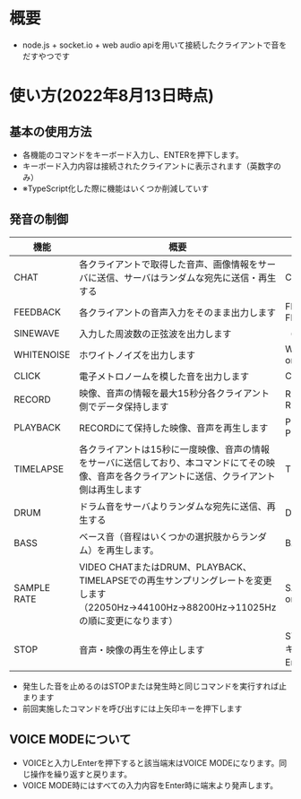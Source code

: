 # 概要
- node.js + socket.io + web audio apiを用いて接続したクライアントで音をだすやつです

# 使い方(2022年8月13日時点)

## 基本の使用方法
- 各機能のコマンドをキーボード入力し、ENTERを押下します。
- キーボード入力内容は接続されたクライアントに表示されます（英数字のみ）
- ※TypeScript化した際に機能はいくつか削減していす

## 発音の制御
 機能 | 概要 | 操作方法
----- | ---- | --------
CHAT | 各クライアントで取得した音声、画像情報をサーバに送信、サーバはランダムな宛先に送信・再生する | CHAT
FEEDBACK | 各クライアントの音声入力をそのまま出力します | FEEDBACK or FEED
SINEWAVE | 入力した周波数の正弦波を出力します | （数字を入力）
WHITENOISE | ホワイトノイズを出力します | WHITENOISE or NOISE
CLICK | 電子メトロノームを模した音を出力します | CLICK
RECORD | 映像、音声の情報を最大15秒分各クライアント側でデータ保持します | RECORD or REC
PLAYBACK | RECORDにて保持した映像、音声を再生します | PLAYBACK or PLAY
TIMELAPSE | 各クライアントは15秒に一度映像、音声の情報をサーバに送信しており、本コマンドにてその映像、音声を各クライアントに送信、クライアント側は再生します | TIMELAPSE
DRUM | ドラム音をサーバよりランダムな宛先に送信、再生する | DRUM
BASS | ベース音（音程はいくつかの選択肢からランダム）を再生します。 | BASS
SAMPLE RATE | VIDEO CHATまたはDRUM、PLAYBACK、TIMELAPSEでの再生サンプリングレートを変更します（22050Hz→44100Hz→88200Hz→11025Hzの順に変更になります） | SAMPLERATE or RATE
STOP | 音声・映像の再生を停止します | STOP or ESCキー（ESCはEnter不要）

- 発生した音を止めるのはSTOPまたは発生時と同じコマンドを実行すれば止まります
- 前回実施したコマンドを呼び出すには上矢印キーを押下します


## VOICE MODEについて
- VOICEと入力しEnterを押下すると該当端末はVOICE MODEになります。同じ操作を繰り返すと戻ります。
- VOICE MODE時にはすべての入力内容をEnter時に端末より発声します。


